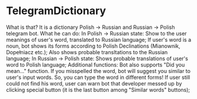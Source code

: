 # TelegramDictionary
What is that?
It is a dictionary Polish -> Russian and Russian -> Polish telegram bot. What he can do:
In Polish -> Russian state:
Show to the user meanings of user's word, translated to Russian language;
If user's word is a noun, bot shows its forms according to Polish Declinations (Mianownik, Dopełniacz etc.);
Also shows probable transltations to the Russian language;
In Russian -> Polish state:
Shows probable translations of user's word to Polish language;
Additional functions:
Bot also supports "Did you mean..." function. If you misspelled the word, bot will suggest you similar to user's input words. So, you can type the word in different forms!
If user still could not find his word, user can warn bot that developer messed up by clicking special button (it is the last button among "Similar words" buttons);
